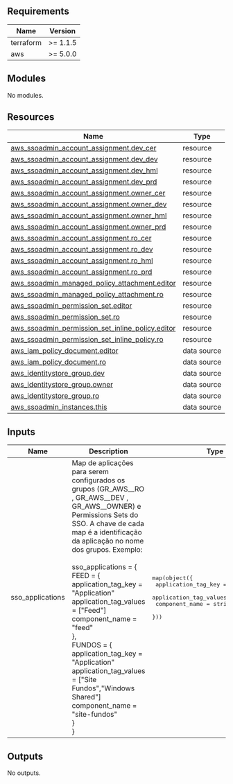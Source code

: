 <!-- BEGIN_TF_DOCS -->
## Requirements

| Name | Version |
|------|---------|
| terraform | >= 1.1.5 |
| aws | >= 5.0.0 |

## Modules

No modules.

## Resources

| Name | Type |
|------|------|
| [aws_ssoadmin_account_assignment.dev_cer](https://registry.terraform.io/providers/hashicorp/aws/latest/docs/resources/ssoadmin_account_assignment) | resource |
| [aws_ssoadmin_account_assignment.dev_dev](https://registry.terraform.io/providers/hashicorp/aws/latest/docs/resources/ssoadmin_account_assignment) | resource |
| [aws_ssoadmin_account_assignment.dev_hml](https://registry.terraform.io/providers/hashicorp/aws/latest/docs/resources/ssoadmin_account_assignment) | resource |
| [aws_ssoadmin_account_assignment.dev_prd](https://registry.terraform.io/providers/hashicorp/aws/latest/docs/resources/ssoadmin_account_assignment) | resource |
| [aws_ssoadmin_account_assignment.owner_cer](https://registry.terraform.io/providers/hashicorp/aws/latest/docs/resources/ssoadmin_account_assignment) | resource |
| [aws_ssoadmin_account_assignment.owner_dev](https://registry.terraform.io/providers/hashicorp/aws/latest/docs/resources/ssoadmin_account_assignment) | resource |
| [aws_ssoadmin_account_assignment.owner_hml](https://registry.terraform.io/providers/hashicorp/aws/latest/docs/resources/ssoadmin_account_assignment) | resource |
| [aws_ssoadmin_account_assignment.owner_prd](https://registry.terraform.io/providers/hashicorp/aws/latest/docs/resources/ssoadmin_account_assignment) | resource |
| [aws_ssoadmin_account_assignment.ro_cer](https://registry.terraform.io/providers/hashicorp/aws/latest/docs/resources/ssoadmin_account_assignment) | resource |
| [aws_ssoadmin_account_assignment.ro_dev](https://registry.terraform.io/providers/hashicorp/aws/latest/docs/resources/ssoadmin_account_assignment) | resource |
| [aws_ssoadmin_account_assignment.ro_hml](https://registry.terraform.io/providers/hashicorp/aws/latest/docs/resources/ssoadmin_account_assignment) | resource |
| [aws_ssoadmin_account_assignment.ro_prd](https://registry.terraform.io/providers/hashicorp/aws/latest/docs/resources/ssoadmin_account_assignment) | resource |
| [aws_ssoadmin_managed_policy_attachment.editor](https://registry.terraform.io/providers/hashicorp/aws/latest/docs/resources/ssoadmin_managed_policy_attachment) | resource |
| [aws_ssoadmin_managed_policy_attachment.ro](https://registry.terraform.io/providers/hashicorp/aws/latest/docs/resources/ssoadmin_managed_policy_attachment) | resource |
| [aws_ssoadmin_permission_set.editor](https://registry.terraform.io/providers/hashicorp/aws/latest/docs/resources/ssoadmin_permission_set) | resource |
| [aws_ssoadmin_permission_set.ro](https://registry.terraform.io/providers/hashicorp/aws/latest/docs/resources/ssoadmin_permission_set) | resource |
| [aws_ssoadmin_permission_set_inline_policy.editor](https://registry.terraform.io/providers/hashicorp/aws/latest/docs/resources/ssoadmin_permission_set_inline_policy) | resource |
| [aws_ssoadmin_permission_set_inline_policy.ro](https://registry.terraform.io/providers/hashicorp/aws/latest/docs/resources/ssoadmin_permission_set_inline_policy) | resource |
| [aws_iam_policy_document.editor](https://registry.terraform.io/providers/hashicorp/aws/latest/docs/data-sources/iam_policy_document) | data source |
| [aws_iam_policy_document.ro](https://registry.terraform.io/providers/hashicorp/aws/latest/docs/data-sources/iam_policy_document) | data source |
| [aws_identitystore_group.dev](https://registry.terraform.io/providers/hashicorp/aws/latest/docs/data-sources/identitystore_group) | data source |
| [aws_identitystore_group.owner](https://registry.terraform.io/providers/hashicorp/aws/latest/docs/data-sources/identitystore_group) | data source |
| [aws_identitystore_group.ro](https://registry.terraform.io/providers/hashicorp/aws/latest/docs/data-sources/identitystore_group) | data source |
| [aws_ssoadmin_instances.this](https://registry.terraform.io/providers/hashicorp/aws/latest/docs/data-sources/ssoadmin_instances) | data source |

## Inputs

| Name | Description | Type | Default | Required |
|------|-------------|------|---------|:--------:|
| sso\_applications | Map de aplicações para serem configurados os grupos (GR\_AWS\_<APLICACAO>\_RO , GR\_AWS\_<APLICACAO>\_DEV , GR\_AWS\_<APLICACAO>\_OWNER) e Permissions Sets do SSO. A chave de cada map é a identificação da aplicação no nome dos grupos. Exemplo:<br><br>  sso\_applications =  {<br>    FEED = {<br>      application\_tag\_key   = "Application"<br>      application\_tag\_values = ["Feed"]<br>      component\_name = "feed"<br>    },<br>    FUNDOS = {<br>      application\_tag\_key   = "Application"<br>      application\_tag\_values = ["Site Fundos","Windows Shared"]<br>      component\_name = "site-fundos"<br>    }<br>  } | <pre>map(object({<br>    application_tag_key    = string<br>    application_tag_values = list(string)<br>    component_name         = string<br>  }))</pre> | `{}` | no |

## Outputs

No outputs.
<!-- END_TF_DOCS -->